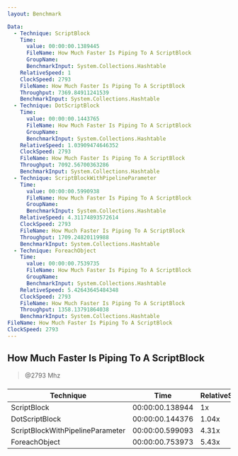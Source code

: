 ```yaml
---
layout: Benchmark

Data: 
  - Technique: ScriptBlock
    Time: 
      value: 00:00:00.1389445
      FileName: How Much Faster Is Piping To A ScriptBlock
      GroupName: 
      BenchmarkInput: System.Collections.Hashtable
    RelativeSpeed: 1
    ClockSpeed: 2793
    FileName: How Much Faster Is Piping To A ScriptBlock
    Throughput: 7369.84911241539
    BenchmarkInput: System.Collections.Hashtable
  - Technique: DotScriptBlock
    Time: 
      value: 00:00:00.1443765
      FileName: How Much Faster Is Piping To A ScriptBlock
      GroupName: 
      BenchmarkInput: System.Collections.Hashtable
    RelativeSpeed: 1.03909474646352
    ClockSpeed: 2793
    FileName: How Much Faster Is Piping To A ScriptBlock
    Throughput: 7092.56700363286
    BenchmarkInput: System.Collections.Hashtable
  - Technique: ScriptBlockWithPipelineParameter
    Time: 
      value: 00:00:00.5990938
      FileName: How Much Faster Is Piping To A ScriptBlock
      GroupName: 
      BenchmarkInput: System.Collections.Hashtable
    RelativeSpeed: 4.31174893572614
    ClockSpeed: 2793
    FileName: How Much Faster Is Piping To A ScriptBlock
    Throughput: 1709.24820119988
    BenchmarkInput: System.Collections.Hashtable
  - Technique: ForeachObject
    Time: 
      value: 00:00:00.7539735
      FileName: How Much Faster Is Piping To A ScriptBlock
      GroupName: 
      BenchmarkInput: System.Collections.Hashtable
    RelativeSpeed: 5.42643645484348
    ClockSpeed: 2793
    FileName: How Much Faster Is Piping To A ScriptBlock
    Throughput: 1358.13791864038
    BenchmarkInput: System.Collections.Hashtable
FileName: How Much Faster Is Piping To A ScriptBlock
ClockSpeed: 2793
---
```

How Much Faster Is Piping To A ScriptBlock
------------------------------------------
> @2793 Mhz


### 


|Technique                       |Time           |RelativeSpeed|Throughput|
|--------------------------------|---------------|-------------|----------|
|ScriptBlock                     |00:00:00.138944|1x           |7369.85/s |
|DotScriptBlock                  |00:00:00.144376|1.04x        |7092.57/s |
|ScriptBlockWithPipelineParameter|00:00:00.599093|4.31x        |1709.25/s |
|ForeachObject                   |00:00:00.753973|5.43x        |1358.14/s |
